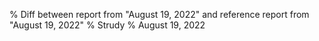 % Diff between report from "August 19, 2022" and reference report from "August 19, 2022"
% Strudy
% August 19, 2022


